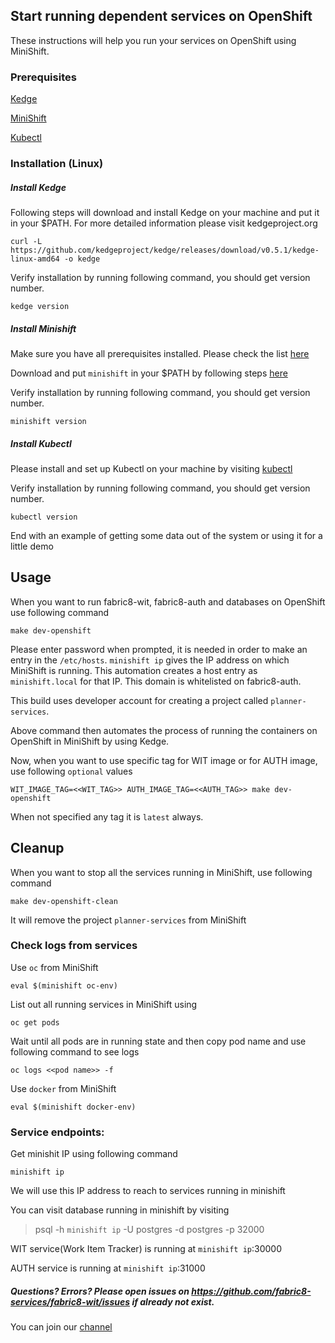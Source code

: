 ## Start running dependent services on OpenShift

These instructions will help you run your services on OpenShift using MiniShift.

### Prerequisites


[Kedge](kedgeproject.org)

[MiniShift](https://docs.openshift.org/latest/minishift/getting-started/installing.html)

[Kubectl](https://kubernetes.io/docs/tasks/tools/install-kubectl/)


### Installation (Linux)

##### Install Kedge

Following steps will download and install Kedge on your machine and put it in your $PATH. For more detailed information please visit kedgeproject.org

```
curl -L https://github.com/kedgeproject/kedge/releases/download/v0.5.1/kedge-linux-amd64 -o kedge
```

Verify installation by running following command, you should get version number.

```
kedge version
```

##### Install Minishift

Make sure you have all prerequisites installed. Please check the list [here](https://docs.openshift.org/latest/minishift/getting-started/installing.html#install-prerequisites)

Download and put `minishift` in your $PATH by following steps [here](https://docs.openshift.org/latest/minishift/getting-started/installing.html#manually)

Verify installation by running following command, you should get version number.
```
minishift version
```


##### Install Kubectl

Please install and set up Kubectl on your machine by visiting [kubectl](https://kubernetes.io/docs/tasks/tools/install-kubectl/)

Verify installation by running following command, you should get version number.
```
kubectl version
```

End with an example of getting some data out of the system or using it for a little demo

## Usage

When you want to run fabric8-wit, fabric8-auth and databases on OpenShift use following command
```
make dev-openshift
```
Please enter password when prompted, it is needed in order to make an entry in the `/etc/hosts`.
`minishift ip` gives the IP address on which MiniShift is running. This automation creates a host entry as `minishift.local` for that IP. This domain is whitelisted on fabric8-auth.

This build uses developer account for creating a project called `planner-services`.

Above command then automates the process of running the containers on OpenShift in MiniShift by using Kedge.

Now, when you want to use specific tag for WIT image or for AUTH image, use following `optional` values

```
WIT_IMAGE_TAG=<<WIT_TAG>> AUTH_IMAGE_TAG=<<AUTH_TAG>> make dev-openshift
```
When not specified any tag it is `latest` always.


## Cleanup
When you want to stop all the services running in MiniShift, use following command
```
make dev-openshift-clean
```
It will remove the project `planner-services` from MiniShift

### Check logs from services
Use `oc` from MiniShift
```
eval $(minishift oc-env)
```

List out all running services in MiniShift using
```
oc get pods
```
Wait until all pods are in running state and then copy pod name and use following command to see logs
```
oc logs <<pod name>> -f
```

Use `docker` from MiniShift
```
eval $(minishift docker-env)
```

### Service endpoints:
Get minishit IP using following command
```
minishift ip
```
We will use this IP address to reach to services running in minishift

You can visit database running in minishift by visiting
> psql -h `minishift ip` -U postgres -d postgres -p 32000

WIT service(Work Item Tracker) is running at `minishift ip`:30000

AUTH service is running at `minishift ip`:31000

##### Questions? Errors? Please open issues on https://github.com/fabric8-services/fabric8-wit/issues if already not exist.

You can join our [channel](https://chat.openshift.io/developers/channels/fabric8-planner)
